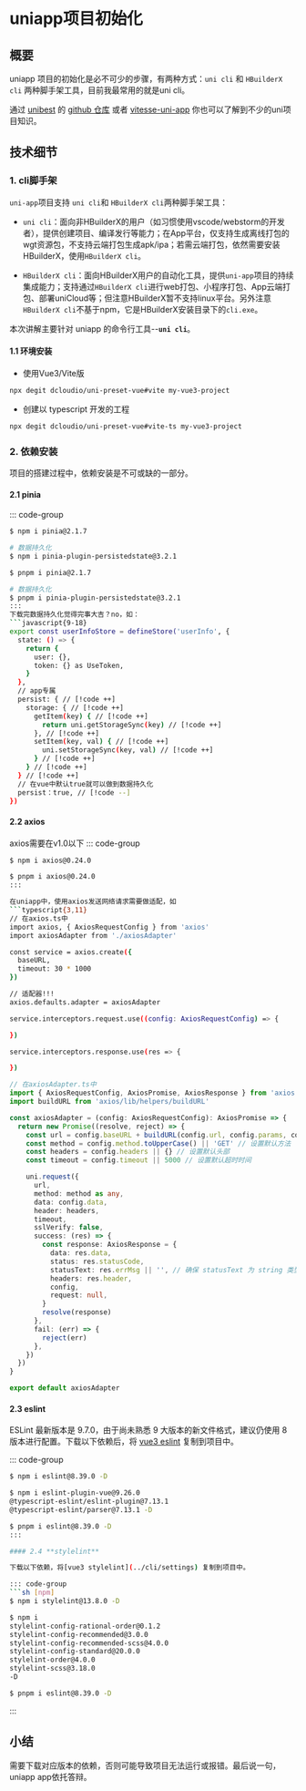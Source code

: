 # uniapp项目初始化

## 概要

<!-- 开发app和各种小程序时，uniapp是一个非常得力的工具。进行项目的初始化是必不可少的步骤。uniapp项目初始化包括安装开发环境、创建项目、配置项目结构、以及安装必要的依赖和插件等。通过这些步骤，可以为后续的开发工作打下坚实的基础，确保项目能够顺利进行。本节将详细介绍 uniapp项目初始化的各个环节，帮助开发者快速上手并高效开展开发工作。 -->

uniapp 项目的初始化是必不可少的步骤，有两种方式：`uni cli` 和 `HBuilderX cli` 两种脚手架工具，目前我最常用的就是uni cli。

通过 [unibest](https://unibest.tech/) 的 [github 仓库](https://github.com/unibest-tech/unibest) 或者 [vitesse-uni-app](https://github.com/uni-helper/vitesse-uni-app) 你也可以了解到不少的uni项目知识。

## 技术细节

### 1. cli脚手架

`uni-app`项目支持 `uni cli`和 `HBuilderX cli`两种脚手架工具：

- `uni cli`：面向非HBuilderX的用户（如习惯使用vscode/webstorm的开发者），提供创建项目、编译发行等能力；在App平台，仅支持生成离线打包的wgt资源包，不支持云端打包生成apk/ipa；若需云端打包，依然需要安装HBuilderX，使用`HBuilderX cli`。

- `HBuilderX cli`：面向HBuilderX用户的自动化工具，提供`uni-app`项目的持续集成能力；支持通过`HBuilderX cli`进行web打包、小程序打包、App云端打包、部署uniCloud等；但注意HBuilderX暂不支持linux平台。另外注意`HBuilderX cli`不基于npm，它是HBuilderX安装目录下的`cli.exe`。

本次讲解主要针对 uniapp 的命令行工具--**`uni cli`**。

#### 1.1 环境安装

- 使用Vue3/Vite版

```sh
npx degit dcloudio/uni-preset-vue#vite my-vue3-project
```

- 创建以 typescript 开发的工程

```sh
npx degit dcloudio/uni-preset-vue#vite-ts my-vue3-project
```

### 2. 依赖安装

项目的搭建过程中，依赖安装是不可或缺的一部分。

#### 2.1 **pinia**

::: code-group

```sh [npm]
$ npm i pinia@2.1.7

# 数据持久化
$ npm i pinia-plugin-persistedstate@3.2.1
```

````sh [pnpm]
$ pnpm i pinia@2.1.7

# 数据持久化
$ pnpm i pinia-plugin-persistedstate@3.2.1
:::
下载完数据持久化觉得完事大吉？no，如：
```javascript{9-18}
export const userInfoStore = defineStore('userInfo', {
  state: () => {
    return {
      user: {},
      token: {} as UseToken,
    }
  },
  // app专属
  persist: { // [!code ++]
    storage: { // [!code ++]
      getItem(key) { // [!code ++]
        return uni.getStorageSync(key) // [!code ++]
      }, // [!code ++]
      setItem(key, val) { // [!code ++]
        uni.setStorageSync(key, val) // [!code ++]
      } // [!code ++]
    } // [!code ++]
  } // [!code ++]
  // 在vue中默认true就可以做到数据持久化
  persist：true, // [!code --]
})
````

#### 2.2 **axios**

axios需要在v1.0以下
::: code-group

```sh [npm]
$ npm i axios@0.24.0
```

````sh [pnpm]
$ pnpm i axios@0.24.0
:::

在uniapp中，使用axios发送网络请求需要做适配，如
```typescript{3,11}
// 在axios.ts中
import axios, { AxiosRequestConfig } from 'axios'
import axiosAdapter from './axiosAdapter'

const service = axios.create({
  baseURL,
  timeout: 30 * 1000
})

// 适配器!!!
axios.defaults.adapter = axiosAdapter

service.interceptors.request.use((config: AxiosRequestConfig) => {

})

service.interceptors.response.use(res => {

})
````

```typescript
// 在axiosAdapter.ts中
import { AxiosRequestConfig, AxiosPromise, AxiosResponse } from 'axios'
import buildURL from 'axios/lib/helpers/buildURL'

const axiosAdapter = (config: AxiosRequestConfig): AxiosPromise => {
  return new Promise((resolve, reject) => {
    const url = config.baseURL + buildURL(config.url, config.params, config.paramsSerializer) // 确保 url 为 string 类型
    const method = config.method.toUpperCase() || 'GET' // 设置默认方法
    const headers = config.headers || {} // 设置默认头部
    const timeout = config.timeout || 5000 // 设置默认超时时间

    uni.request({
      url,
      method: method as any,
      data: config.data,
      header: headers,
      timeout,
      sslVerify: false,
      success: (res) => {
        const response: AxiosResponse = {
          data: res.data,
          status: res.statusCode,
          statusText: res.errMsg || '', // 确保 statusText 为 string 类型
          headers: res.header,
          config,
          request: null,
        }
        resolve(response)
      },
      fail: (err) => {
        reject(err)
      },
    })
  })
}

export default axiosAdapter
```

#### 2.3 **eslint**

ESLint 最新版本是 9.7.0，由于尚未熟悉 9 大版本的新文件格式，建议仍使用 8 版本进行配置。下载以下依赖后，将 [vue3 eslint](../cli/settings) 复制到项目中。

::: code-group

```sh [npm]
$ npm i eslint@8.39.0 -D

$ npm i eslint-plugin-vue@9.26.0
@typescript-eslint/eslint-plugin@7.13.1
@typescript-eslint/parser@7.13.1 -D
```

````sh [pnpm]
$ pnpm i eslint@8.39.0 -D
:::

#### 2.4 **stylelint**

下载以下依赖，将[vue3 stylelint](../cli/settings) 复制到项目中。

::: code-group
```sh [npm]
$ npm i stylelint@13.8.0 -D

$ npm i
stylelint-config-rational-order@0.1.2
stylelint-config-recommended@3.0.0
stylelint-config-recommended-scss@4.0.0
stylelint-config-standard@20.0.0
stylelint-order@4.0.0
stylelint-scss@3.18.0
-D
````

```sh [pnpm]
$ pnpm i eslint@8.39.0 -D
```

:::

## 小结

需要下载对应版本的依赖，否则可能导致项目无法运行或报错。最后说一句，uniapp app依托答辩。
